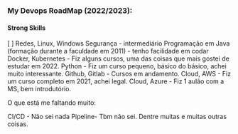 ### My Devops RoadMap (2022/2023):

#### Strong Skills

[ ] Redes, Linux, Windows 
Segurança - intermediário
Programação em Java (formação durante a faculdade em 2011) - tenho facilidade em codar
Docker, Kubernetes - Fiz alguns cursos, uma das coisas que mais gostei de estudar em 2022.
Python - Fiz um curso pequeno, básico do básico, achei muito interessante. 
Github, Gitlab - Cursos em andamento.
Cloud, AWS - Fiz um curso completo em 2021, achei legal. 
Cloud, Azure - Fiz 1 aulão com a MS, bem introdutório.

O que está me faltando muito:

CI/CD - Não sei nada
Pipeline- Tbm não sei. 
Dentre muitas e muitas outras coisas. 

